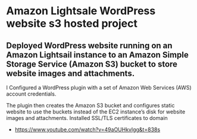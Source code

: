 # Amazon Lightsale WordPress website s3 hosted project



## Deployed WordPress website running on an Amazon Lightsail instance to an Amazon Simple Storage Service (Amazon S3) bucket to store website images and attachments. 
I Configured a WordPress plugin with a set of Amazon Web Services (AWS) account credentials. 


The plugin then creates the Amazon S3 bucket and configures static website to use the buckets instead of the EC2 instance’s disk for website images and attachments.
Installed SSL/TLS certificates to domain


- https://www.youtube.com/watch?v=49aOUHkvlgg&t=838s
